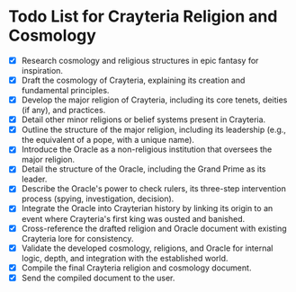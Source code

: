 # Todo List for Crayteria Religion and Cosmology

- [x] Research cosmology and religious structures in epic fantasy for inspiration.
- [x] Draft the cosmology of Crayteria, explaining its creation and fundamental principles.
- [x] Develop the major religion of Crayteria, including its core tenets, deities (if any), and practices.
- [x] Detail other minor religions or belief systems present in Crayteria.
- [x] Outline the structure of the major religion, including its leadership (e.g., the equivalent of a pope, with a unique name).
- [x] Introduce the Oracle as a non-religious institution that oversees the major religion.
- [x] Detail the structure of the Oracle, including the Grand Prime as its leader.
- [x] Describe the Oracle's power to check rulers, its three-step intervention process (spying, investigation, decision).
- [x] Integrate the Oracle into Crayterian history by linking its origin to an event where Crayteria's first king was ousted and banished.
- [x] Cross-reference the drafted religion and Oracle document with existing Crayteria lore for consistency.
- [x] Validate the developed cosmology, religions, and Oracle for internal logic, depth, and integration with the established world.
- [x] Compile the final Crayteria religion and cosmology document.
- [x] Send the compiled document to the user.
